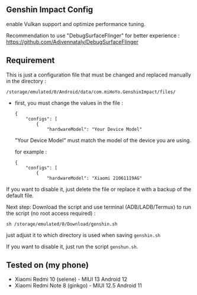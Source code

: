 ## Genshin Impact Config
enable Vulkan support and optimize performance tuning.

Recommendation to use "DebugSurfaceFlinger" for better experience :
https://github.com/Adivennataly/DebugSurfaceFlinger

## Requirement
This is just a configuration file that must be changed and replaced manually in the directory :

    /storage/emulated/0/Android/data/com.miHoYo.GenshinImpact/files/

- first, you must change the values in the file :

      {
          "configs": [
              {
                  "hardwareModel": "Your Device Model"
  

  "Your Device Model" must match the model of the device you are using.

  for example :
  
      {
          "configs": [
              {
                  "hardwareModel": "Xiaomi 21061119AG"
  

If you want to disable it, just delete the file or replace it with a backup of the default file.


Next step:
Download the script and use terminal (ADB/LADB/Termux) to run the script (no root access required) :

    sh /storage/emulated/0/Download/genshin.sh


just adjust it to which directory is used when saving `genshin.sh`

If you want to disable it, just run the script `genshun.sh`.


## Tested on (my phone)

- Xiaomi Redmi 10 (selene) - MIUI 13 Android 12
- Xiaomi Redmi Note 8 (ginkgo) - MIUI 12.5 Android 11
